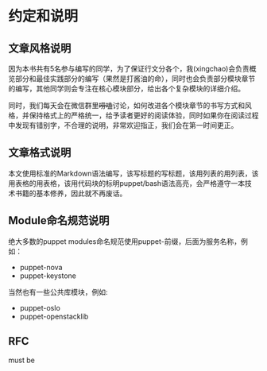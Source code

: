 # 约定和说明

## 文章风格说明

因为本书共有5名参与编写的同学，为了保证行文分各个，我(xingchao)会负责概览部分和最佳实践部分的编写（果然是打酱油的命），同时也会负责部分模块章节的编写，其他同学则会专注在核心模块部分，给出各个复杂模块的详细介绍。

同时，我们每天会在微信群里~~唠嗑~~讨论，如何改进各个模块章节的书写方式和风格，并保持格式上的严格统一，给予读者更好的阅读体验，同时如果你在阅读过程中发现有错别字，不合理的说明，非常欢迎指正，我们会在第一时间更正。


## 文章格式说明

本文使用标准的Markdown语法编写，该写标题的写标题，该用列表的用列表，该用表格的用表格，该用代码块的标明puppet/bash语法高亮，会严格遵守一本技术书籍的基本修养，因此就不再废话。

## Module命名规范说明

绝大多数的puppet modules命名规范使用puppet-前缀，后面为服务名称，例如：

* puppet-nova
* puppet-keystone

当然也有一些公共库模块，例如:

* puppet-oslo
* puppet-openstacklib


## RFC

must be


